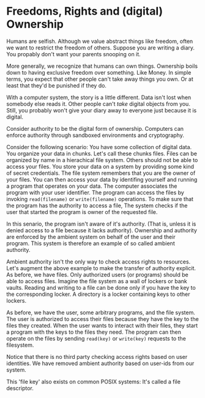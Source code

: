 # Freedoms, Rights and (digital) Ownership

Humans are selfish.
Although we value abstract things like freedom, often we want to restrict the freedom of others.
Suppose you are writing a diary. You propably don't want your parents snooping on it.

More generally, we recognize that humans can own things.
Ownership boils down to having exclusive freedom over something. Like Money.
In simple terms, you expect that other people can't take away things you own.
Or at least that they'd be punished if they do.

With a computer system, the story is a little different.
Data isn't lost when somebody else reads it.
Other people can't *take* digital objects from you.
Still, you probably won't give your diary away to everyone just because it is digital.

Consider authority to be the digital form of ownership.
Computers can enforce authority through sandboxed environments and cryptography.

Consider the following scenario:
You have some collection of digital data.
You organize your data in chunks.
Let's call these chunks files.
Files can be organized by name in a hierachical file system.
Others should not be able to access your files.
You store your data on a system by providing some kind of secret credentials.
The file system remembers that you are the owner of your files.
You can then access your data by identifing yourself and running a program that operates on your data.
The computer associates the program with your user identifier.
The program can access the files by invoking `read(filename)` or `write(filename)` operations.
To make sure that the program has the authority to access a file,
The system checks if the user that started the program is owner of the requested file.

In this senario, the program isn't aware of it's authority.
(That is, unless it is denied access to a file because it lacks authority).
Ownership and authority are enforced by the ambient system on behalf of the user and their program.
This system is therefore an example of so called ambient authority.

Ambient authority isn't the only way to check access rights to resources.
Let's augment the above example to make the transfer of authority explicit.
As before, we have files. Only authorized users (or programs) should be able to access files.
Imagine the file system as a wall of lockers or bank vaults.
Reading and writing to a file can be done only if you have the key to the corresponding locker.
A directory is a locker containing keys to other lockers.

As before, we have the user, some arbitrary programs, and the file system.
The user is authorized to access their files because they have the key to the files they created.
When the user wants to interact with their files, they start a program with the keys to the files they need.
The program can then operate on the files by sending `read(key)` or `write(key)` requests to the filesystem.

Notice that there is no third party checking access rights based on user identities.
We have removed ambient authority based on user-ids from our system.

This 'file key' also exists on common POSIX systems: It's called a file descriptor.